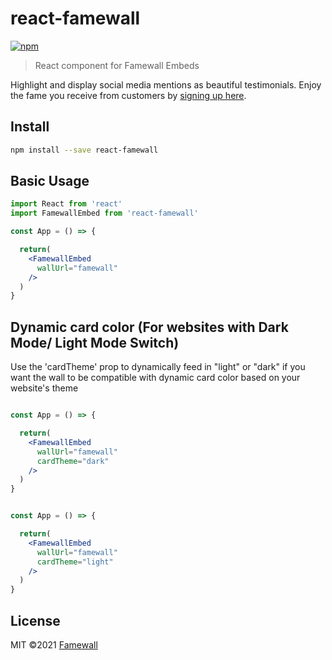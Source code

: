 # react-famewall

[![npm](https://img.shields.io/npm/v/react-famewall)](https://www.npmjs.com/package/react-famewall)

> React component for Famewall Embeds

Highlight and display social media mentions as beautiful testimonials. Enjoy the fame you receive from customers by [signing up here](https://famewall.io).

## Install

```bash
npm install --save react-famewall
```

## Basic Usage

```jsx
import React from 'react'
import FamewallEmbed from 'react-famewall'

const App = () => {

  return(
    <FamewallEmbed
      wallUrl="famewall"
    />
  )
}
```

## Dynamic card color (For websites with Dark Mode/ Light Mode Switch)

Use the 'cardTheme' prop to dynamically feed in "light" or "dark" if you want the wall to be compatible with dynamic card color based on your website's theme

```jsx

const App = () => {

  return(
    <FamewallEmbed
      wallUrl="famewall"
      cardTheme="dark"
    />
  )
}
```

```jsx

const App = () => {

  return(
    <FamewallEmbed
      wallUrl="famewall"
      cardTheme="light"
    />
  )
}
```

## License

MIT ©2021 [Famewall](https://famewall.io)
